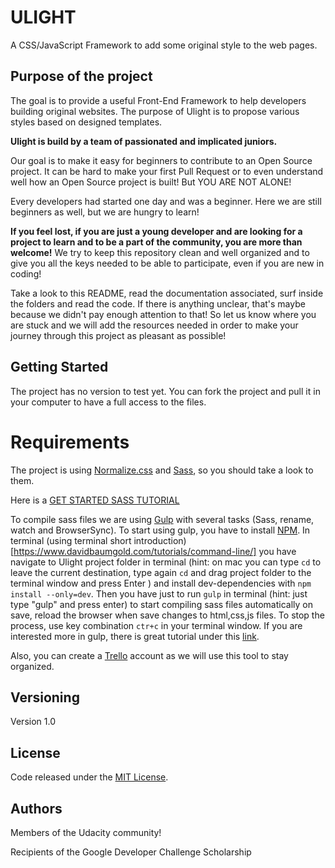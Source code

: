 # ULIGHT
A CSS/JavaScript Framework to add some original style to the web pages.

## Purpose of the project
The goal is to provide a useful Front-End Framework to help developers building original websites. The purpose of Ulight is to propose various styles based on designed templates.

**Ulight is build by a team of passionated and implicated juniors.**

Our goal is to make it easy for beginners to contribute to an Open Source project. It can be hard to make your first Pull Request or to even understand well how an Open Source project is built! But YOU ARE NOT ALONE! 

Every developers had started one day and was a beginner. Here we are still beginners as well, but we are hungry to learn!

**If you feel lost, if you are just a young developer and are looking for a project to learn and to be a part of the community, you are more than welcome!** We try to keep this repository clean and well organized and to give you all the keys needed to be able to participate, even if you are new in coding!

Take a look to this README, read the documentation associated, surf inside the folders and read the code. If there is anything unclear, that's maybe because we didn't pay enough attention to that! So let us know where you are stuck and we will add the resources needed in order to make your journey through this project as pleasant as possible!

## Getting Started
The project has no version to test yet. You can fork the project and pull it in your computer to have a full access to the files.

# Requirements
The project is using [Normalize.css](https://necolas.github.io/normalize.css/) and [Sass](http://sass-lang.com/), so you should take a look to them.

Here is a [GET STARTED SASS TUTORIAL](https://fr.slideshare.net/MaevaNAP/get-started-sass-tutorial-for-ulight-project)

To compile sass files we are using [Gulp](https://gulpjs.com) with several tasks (Sass, rename, watch and BrowserSync). To start using gulp, you have to install [NPM](https://www.npmjs.com/get-npm). In terminal (using terminal short introduction)[https://www.davidbaumgold.com/tutorials/command-line/] you have navigate to Ulight project folder in terminal (hint: on mac you can type ```cd``` to leave the current destination, type again ```cd``` and drag project folder to the terminal window and press Enter ) and install dev-dependencies with ```npm install --only=dev```. Then you have just to run ```gulp``` in terminal (hint: just type "gulp" and press enter) to start compiling sass files automatically on save, reload the browser when save changes to html,css,js files. To stop the process, use key combination ```ctr+c``` in your terminal window. If you are interested more in gulp, there is great tutorial under this [link](https://andy-carter.com/blog/a-beginners-guide-to-the-task-runner-gulp).

Also, you can create a [Trello](https://trello.com/) account as we will use this tool to stay organized.

## Versioning
Version 1.0

## License
Code released under the  [MIT License](/LICENSE.md).

## Authors
Members of the Udacity community!

Recipients of the Google Developer Challenge Scholarship
